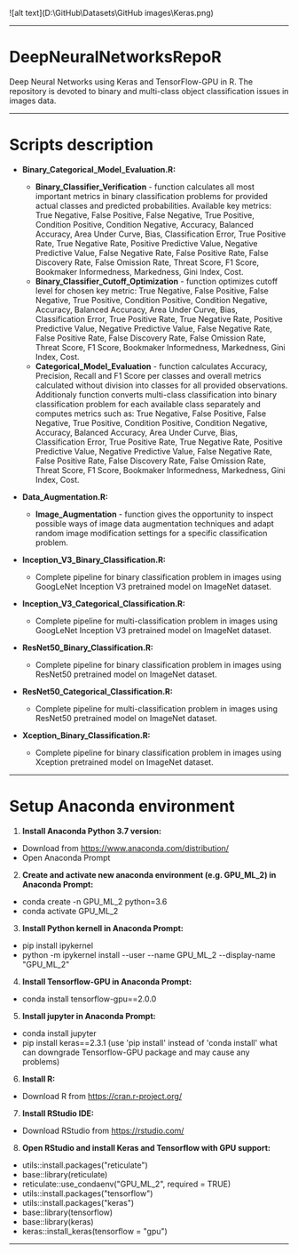 
![alt text](D:\\GitHub\\Datasets\\GitHub images\\Keras.png)

----------
# DeepNeuralNetworksRepoR

Deep Neural Networks using Keras and TensorFlow-GPU in R. The repository is devoted to binary and multi-class object classification issues in images data.

----------
# Scripts description

* **Binary_Categorical_Model_Evaluation.R:**
	* **Binary_Classifier_Verification** - function calculates all most important metrics in binary classification problems for provided actual classes and predicted probabilities. Available key metrics: True Negative, 
False Positive, False Negative, True Positive, Condition Positive, Condition Negative, Accuracy, Balanced Accuracy, Area Under Curve, Bias, Classification Error, True Positive Rate, True Negative Rate, Positive Predictive 
Value, Negative Predictive Value, False Negative Rate, False Positive Rate, False Discovery Rate, False Omission Rate, Threat Score, F1 Score, Bookmaker Informedness, Markedness, Gini Index, Cost.
	* **Binary_Classifier_Cutoff_Optimization** - function optimizes cutoff level for chosen key metric: True Negative, False Positive, False Negative, True Positive, Condition Positive, Condition Negative, Accuracy,
Balanced Accuracy, Area Under Curve, Bias, Classification Error, True Positive Rate, True Negative Rate, Positive Predictive Value, Negative Predictive Value, False Negative Rate, False Positive Rate, False Discovery Rate,
False Omission Rate, Threat Score, F1 Score, Bookmaker Informedness, Markedness, Gini Index, Cost.
	* **Categorical_Model_Evaluation** - function calculates Accuracy, Precision, Recall and F1 Score per classes and overall metrics calculated without division into classes for all provided observations. Additionaly
function converts multi-class classification into binary classification problem for each available class separately and computes metrics such as: True Negative, False Positive, False Negative, True Positive, Condition Positive,
Condition Negative, Accuracy, Balanced Accuracy, Area Under Curve, Bias, Classification Error, True Positive Rate, True Negative Rate, Positive Predictive Value, Negative Predictive Value, False Negative Rate, False 
Positive Rate, False Discovery Rate, False Omission Rate, Threat Score, F1 Score, Bookmaker Informedness, Markedness, Gini Index, Cost.

* **Data_Augmentation.R:**
	* **Image_Augmentation** - function gives the opportunity to inspect possible ways of image data augmentation techniques and adapt random image modification settings for a specific classification problem.

* **Inception_V3_Binary_Classification.R:**
	* Complete pipeline for binary classification problem in images using GoogLeNet Inception V3 pretrained model on ImageNet dataset.

* **Inception_V3_Categorical_Classification.R:**
	* Complete pipeline for multi-classification problem in images using GoogLeNet Inception V3 pretrained model on ImageNet dataset.

* **ResNet50_Binary_Classification.R:**
	* Complete pipeline for binary classification problem in images using ResNet50 pretrained model on ImageNet dataset.

* **ResNet50_Categorical_Classification.R:**
	* Complete pipeline for multi-classification problem in images using ResNet50 pretrained model on ImageNet dataset.

* **Xception_Binary_Classification.R:**
	* Complete pipeline for binary classification problem in images using Xception pretrained model on ImageNet dataset.

----------
# Setup Anaconda environment
1. **Install Anaconda Python 3.7 version:**
* Download from https://www.anaconda.com/distribution/
* Open Anaconda Prompt
2. **Create and activate new anaconda environment (e.g. GPU_ML_2) in Anaconda Prompt:**
* conda create -n GPU_ML_2 python=3.6
* conda activate GPU_ML_2
3. **Install Python kernell in Anaconda Prompt:**
* pip install ipykernel
* python -m ipykernel install --user --name GPU_ML_2 --display-name "GPU_ML_2"
4. **Install Tensorflow-GPU in Anaconda Prompt:**
* conda install tensorflow-gpu==2.0.0
5. **Install jupyter in Anaconda Prompt:**
* conda install jupyter
* pip install keras==2.3.1 (use 'pip install' instead of 'conda install' what can downgrade Tensorflow-GPU package and may cause any problems) 
6. **Install R:**
* Download R from https://cran.r-project.org/
7. **Install RStudio IDE:**
* Download RStudio from https://rstudio.com/
8. **Open RStudio and install Keras and Tensorflow with GPU support:**
* utils::install.packages("reticulate")
* base::library(reticulate)
* reticulate::use_condaenv("GPU_ML_2", required = TRUE)
* utils::install.packages("tensorflow")
* utils::install.packages("keras")
* base::library(tensorflow)
* base::library(keras)
* keras::install_keras(tensorflow = "gpu")

----------






